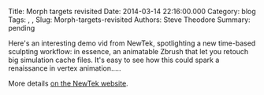 Title: Morph targets revisited
Date: 2014-03-14 22:16:00.000
Category: blog
Tags: , , 
Slug: Morph-targets-revisited
Authors: Steve Theodore
Summary: pending

Here's an interesting demo vid from NewTek, spotlighting a new time-based sculpting workflow: in essence, an animatable Zbrush that let you retouch big simulation cache files.  It's easy to see how this could spark a renaissance in vertex animation.....  
  
  
More details [on the NewTek website](https://www.lightwave3d.com/chronosculpt/).

